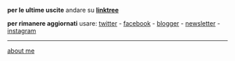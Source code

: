 **per le ultime uscite** andare su [**linktree**](https://linktr.ee/cacioman)

**per rimanere aggiornati** usare: [twitter](https://twitter.com/cacioman) - [facebook](https://www.facebook.com/ClaudioGatti63) - [blogger](https://cacioman.blogspot.com/) - [newsletter](https://tinyletter.com/cacioman) - [instagram](https://www.instagram.com/cacioman63/)

---    
[about me](https://about.me/cacioman) 
